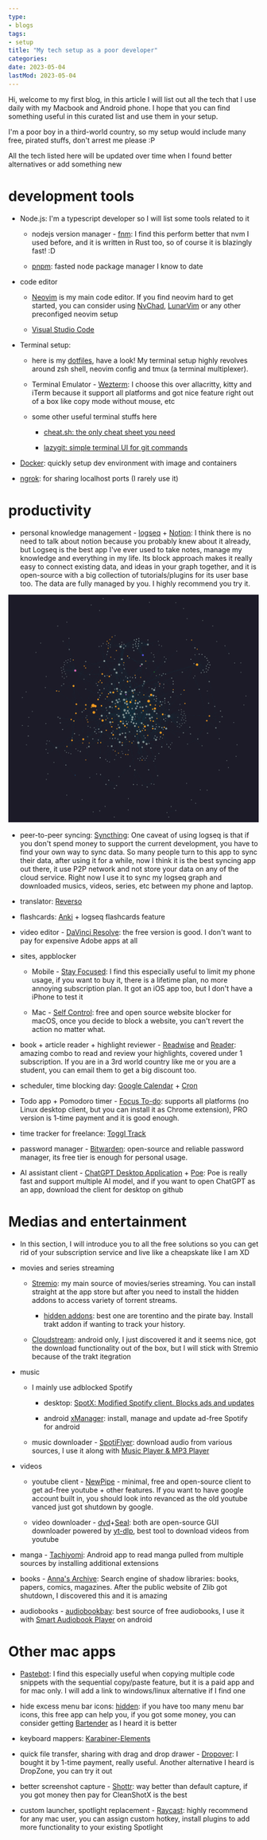 ```yaml
---
type:
- blogs
tags:
- setup
title: "My tech setup as a poor developer"
categories:
date: 2023-05-04
lastMod: 2023-05-04
---
```

Hi, welcome to my first blog, in this article I will list out all the tech that I use daily with my Macbook and Android phone. I hope that you can find something useful in this curated list and use them in your setup.

I'm a poor boy in a third-world country, so my setup would include many free, pirated stuffs, don't arrest me please :P

All the tech listed here will be updated over time when I found better alternatives or add something new

# development tools

  + Node.js: I'm a typescript developer so I will list some tools related to it

    + nodejs version manager - [fnm](https://github.com/Schniz/fnm): I find this perform better that nvm I used before, and it is written in Rust too, so of course it is blazingly fast! :D

    + [pnpm](https://pnpm.io/installation): fasted node package manager I know to date

  + code editor

    + [Neovim](https://github.com/neovim/neovim) is my main code editor. If you find neovim hard to get started, you can consider using [NvChad](https://nvchad.com/), [LunarVim](https://github.com/lunarvim/lunarvim) or any other preconfiged neovim setup

    + [Visual Studio Code](https://code.visualstudio.com/)

  + Terminal setup:

    + here is my [dotfiles](https://github.com/howarddo2208/dotfiles), have a look! My terminal setup highly revolves around zsh shell, neovim config and tmux (a terminal multiplexer).

    + Terminal Emulator - [Wezterm](https://github.com/wez/wezterm): I choose this over allacritty, kitty and iTerm because it support all platforms and got nice feature right out of a box like copy mode without mouse, etc

    + some other useful terminal stuffs here

      + [cheat.sh: the only cheat sheet you need](https://github.com/chubin/cheat.sh)

      + [lazygit: simple terminal UI for git commands](https://github.com/jesseduffield/lazygit)

  + [Docker](https://www.docker.com/): quickly setup dev environment with image and containers

  + [ngrok](https://ngrok.com/): for sharing localhost ports (I rarely use it)

# productivity

  + personal knowledge management - [logseq](https://github.com/logseq/logseq) + [Notion](https://www.notion.so/): I think there is no need to talk about notion because you probably knew about it already, but Logseq is the best app I've ever used to take notes, manage my knowledge and everything in my life. Its block approach makes it really easy to connect existing data, and ideas in your graph together, and it is open-source with a big collection of tutorials/plugins for its user base too. The data are fully managed by you. I highly recommend you try it.

![my logseq graph](/assets/image_1683208325478_0.png)

  + peer-to-peer syncing: [Syncthing](https://syncthing.net/): One caveat of using logseq is that if you don't spend money to support the current development, you have to find your own way to sync data. So many people turn to this app to sync their data, after using it for a while, now I think it is the best syncing app out there, it use P2P network and not store your data on any of the cloud service. Right now I use it to sync my logseq graph and downloaded musics, videos, series, etc between my phone and laptop.

  + translator: [Reverso]( https://www.reverso.net/)

  + flashcards: [Anki](https://apps.ankiweb.net/) + logseq flashcards feature

  + video editor - [DaVinci Resolve](https://www.blackmagicdesign.com/products/davinciresolve/): the free version is good. I don't want to pay for expensive Adobe apps at all

  + sites, appblocker

    + Mobile - [Stay Focused](https://play.google.com/store/apps/details?id=com.stayfocused&gl=US): I find this especially useful to limit my phone usage, if you want to buy it, there is a lifetime plan, no more annoying subscription plan. It got an iOS app too, but I don't have a iPhone to test it

    + Mac - [Self Control](https://github.com/SelfControlApp/selfcontrol/): free and open source website blocker for macOS, once you decide to block a website, you can't revert the action no matter what.

  + book + article reader + highlight reviewer - [Readwise](https://readwise.io/) and [Reader](https://read.readwise.io/): amazing combo to read and review your highlights, covered under 1 subscription. If you are in a 3rd world country like me or you are a student, you can email them to get a big discount too.

  + scheduler, time blocking day: [Google Calendar](https://calendar.google.com/) +  [Cron](https://calendar.cron.com/)

  + Todo app + Pomodoro timer - [Focus To-do](https://www.focustodo.cn/): supports all platforms (no Linux desktop client, but you can install it as Chrome extension), PRO version is 1-time payment and it is good enough.

  + time tracker for freelance: [Toggl Track](https://toggl.com/track/)

  + password manager - [Bitwarden](https://bitwarden.com/): open-source and reliable password manager, its free tier is enough for personal usage.

  + AI assistant client - [ChatGPT Desktop Application](https://github.com/lencx/ChatGPT) + [Poe](https://poe.com/): Poe is really fast and support multiple AI model, and if you want to open ChatGPT as an app, download the client for desktop on github

# Medias and entertainment

  + In this section, I will introduce you to all the free solutions so you can get rid of your subscription service and live like a cheapskate like I am XD

  + movies and series streaming

    + [Stremio](https://www.stremio.com): my main source of movies/series streaming. You can install straight at the app store but after you need to install the hidden addons to access variety of torrent streams.

      + [hidden addons](https://danamag.github.io/stremio-addons-list/): best one are torentino and the pirate bay. Install trakt addon if wanting to track your history.

    + [Cloudstream](https://github.com/recloudstream/cloudstream): android only, I just discovered it and it seems nice, got the download functionality out of the box, but I will stick with Stremio because of the trakt itegration

  + music

    + I mainly use adblocked Spotify

      + desktop: [SpotX: Modified Spotify client. Blocks ads and updates](https://github.com/amd64fox/SpotX)

      + android [xManager](https://github.com/xManager-App/xManager): install, manage and update ad-free Spotify for android

    + music downloader - [SpotiFlyer](https://github.com/Shabinder/SpotiFlyer): download audio from various sources, I use it along with [Music Player & MP3 Player](https://play.google.com/store/apps/details?id=musicplayer.musicapps.music.mp3player)

  + videos

    + youtube client - [NewPipe](https://newpipe.net/) - minimal, free and open-source client to get ad-free youtube + other features. If you want to have google account built in, you should look into revanced as the old youtube vanced just got shutdown by google.

    + video downloader - [dvd](https://github.com/yausername/dvd)+[Seal](https://github.com/JunkFood02/Seal): both are open-source GUI downloader powered by [yt-dlp](https://github.com/yt-dlp/yt-dlp), best tool to download videos from youtube

  + manga - [Tachiyomi](https://tachiyomi.org/): Android app to read manga pulled from multiple sources by installing additional extensions

  + books - [Anna\'s Archive](https://annas-archive.org/): Search engine of shadow libraries: books, papers, comics, magazines. After the public website of Zlib got shutdown, I discovered this and it is amazing

  + audiobooks - [audiobookbay](https://audiobookbay.is/): best source of free audiobooks, I use it with [Smart Audiobook Player](https://play.google.com/store/apps/details?id=ak.alizandro.smartaudiobookplayer) on android

# Other mac apps

  + [Pastebot](https://tapbots.com/pastebot/): I find this especially useful when copying multiple code snippets with the sequential copy/paste feature, but it is a paid app and for mac only. I will add a link to windows/linux alternative if I find one

  + hide excess menu bar icons: [hidden](https://github.com/dwarvesf/hidden): if you have too many menu bar icons, this free app can help you, if you got some money, you can consider getting [Bartender](https://www.macbartender.com/) as I heard it is better

  + keyboard mappers: [Karabiner-Elements](https://karabiner-elements.pqrs.org/)

  + quick file transfer, sharing with drag and drop drawer - [Dropover](https://dropoverapp.com/): I bought it by 1-time payment, really useful. Another alternative I heard is DropZone, you can try it out

  + better screenshot capture - [Shottr](https://shottr.cc/): way better than default capture, if you got money then pay for CleanShotX is the best

  + custom launcher, spotlight replacement - [Raycast](https://www.raycast.com/): highly recommend for any mac user, you can assign custom hotkey, install plugins to add more functionality to your existing Spotlight
